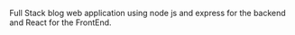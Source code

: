 Full Stack blog web application using node js and express for the backend and React for the FrontEnd.
